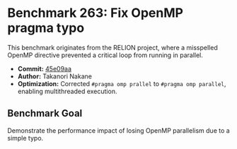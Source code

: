 # Benchmark 263: Fix OpenMP pragma typo

This benchmark originates from the RELION project, where a misspelled OpenMP directive prevented a critical loop from running in parallel.

- **Commit:** [45e09aa](https://github.com/3dem/relion/commit/45e09aae3ab43687e2dbfc30d97610ff0047dadd)
- **Author:** Takanori Nakane
- **Optimization:** Corrected `#pragma omp prallel` to `#pragma omp parallel`, enabling multithreaded execution.

## Benchmark Goal
Demonstrate the performance impact of losing OpenMP parallelism due to a simple typo.
